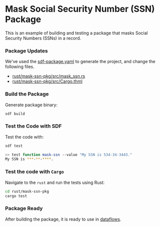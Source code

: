 # Mask Social Security Number (SSN) Package

This is an example of building and testing a package that masks Social Security Numbers (SSNs) in a record.


### Package Updates

We've used the [sdf-package.yaml](./sdf-package.yaml) to generate the project, and change the following files.

* [rust/mask-ssn-pkg/src/mask_ssn.rs](./rust/mask-ssn-pkg/src/mask_ssn.rs)
* [rust/mask-ssn-pkg/src/Cargo.thml](./rust/mask-ssn-pkg/Cargo.toml)


### Build the Package

Generate package binary:

```bash
sdf build
```

### Test the Code with SDF

Test the code with:

```bash
sdf test
```

```bash
>> test function mask-ssn --value "My SSN is 534-34-3443."
My SSN is ***-**-****.
```

### Test the code with `Cargo`

Navigate to the `rust` and run the tests using Rust:

```bash
cd rust/mask-ssn-pkg
cargo test
```

### Package Ready

After building the package, it is ready to use in [dataflows](../dataflow).


[Install SDF]: /README.MD#prerequisites
